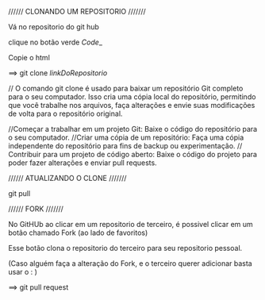 ////// CLONANDO UM REPOSITORIO ///////

Vá no repositorio do git hub 

clique no botão verde _Code__

Copie o html 

==> git clone _linkDoRepositorio_


// O comando git clone é usado para baixar um repositório Git completo para o seu computador. Isso cria uma cópia local do repositório, permitindo que você trabalhe nos arquivos, faça alterações e envie suas modificações de volta para o repositório original.


//Começar a trabalhar em um projeto Git: Baixe o código do repositório para o seu computador.
//Criar uma cópia de um repositório: Faça uma cópia independente do repositório para fins de backup ou experimentação.
// Contribuir para um projeto de código aberto: Baixe o código do projeto para poder fazer alterações e enviar pull requests.



////// ATUALIZANDO O CLONE  ///////

git pull



////// FORK  ///////

No GitHUb ao clicar em um repositorio de terceiro, é possivel clicar em um botão chamado Fork (ao lado de favoritos)

Esse botão clona o repositorio do terceiro para seu repositorio pessoal.

(Caso alguém faça a alteração do Fork, e o terceiro querer adicionar basta usar o : )

==> git pull request
